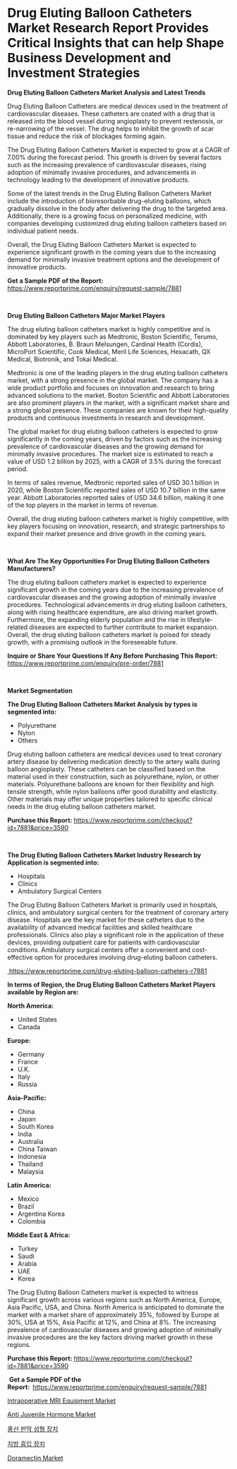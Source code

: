 <p><h1>Drug Eluting Balloon Catheters Market Research Report Provides Critical Insights that can help Shape Business Development and Investment Strategies</h1></p><p><strong>Drug Eluting Balloon Catheters Market Analysis and Latest Trends</strong></p>
<p><p>Drug Eluting Balloon Catheters are medical devices used in the treatment of cardiovascular diseases. These catheters are coated with a drug that is released into the blood vessel during angioplasty to prevent restenosis, or re-narrowing of the vessel. The drug helps to inhibit the growth of scar tissue and reduce the risk of blockages forming again.</p><p>The Drug Eluting Balloon Catheters Market is expected to grow at a CAGR of 7.00% during the forecast period. This growth is driven by several factors such as the increasing prevalence of cardiovascular diseases, rising adoption of minimally invasive procedures, and advancements in technology leading to the development of innovative products.</p><p>Some of the latest trends in the Drug Eluting Balloon Catheters Market include the introduction of bioresorbable drug-eluting balloons, which gradually dissolve in the body after delivering the drug to the targeted area. Additionally, there is a growing focus on personalized medicine, with companies developing customized drug eluting balloon catheters based on individual patient needs.</p><p>Overall, the Drug Eluting Balloon Catheters Market is expected to experience significant growth in the coming years due to the increasing demand for minimally invasive treatment options and the development of innovative products.</p></p>
<p><strong>Get a Sample PDF of the Report:&nbsp;</strong> <a href="https://www.reportprime.com/enquiry/request-sample/7881">https://www.reportprime.com/enquiry/request-sample/7881</a></p>
<p>&nbsp;</p>
<p><strong>Drug Eluting Balloon Catheters Major Market Players</strong></p>
<p><p>The drug eluting balloon catheters market is highly competitive and is dominated by key players such as Medtronic, Boston Scientific, Terumo, Abbott Laboratories, B. Braun Melsungen, Cardinal Health (Cordis), MicroPort Scientific, Cook Medical, Meril Life Sciences, Hexacath, QX Medical, Biotronik, and Tokai Medical. </p><p>Medtronic is one of the leading players in the drug eluting balloon catheters market, with a strong presence in the global market. The company has a wide product portfolio and focuses on innovation and research to bring advanced solutions to the market. Boston Scientific and Abbott Laboratories are also prominent players in the market, with a significant market share and a strong global presence. These companies are known for their high-quality products and continuous investments in research and development.</p><p>The global market for drug eluting balloon catheters is expected to grow significantly in the coming years, driven by factors such as the increasing prevalence of cardiovascular diseases and the growing demand for minimally invasive procedures. The market size is estimated to reach a value of USD 1.2 billion by 2025, with a CAGR of 3.5% during the forecast period.</p><p>In terms of sales revenue, Medtronic reported sales of USD 30.1 billion in 2020, while Boston Scientific reported sales of USD 10.7 billion in the same year. Abbott Laboratories reported sales of USD 34.6 billion, making it one of the top players in the market in terms of revenue.</p><p>Overall, the drug eluting balloon catheters market is highly competitive, with key players focusing on innovation, research, and strategic partnerships to expand their market presence and drive growth in the coming years.</p></p>
<p>&nbsp;</p>
<p><strong>What Are The Key Opportunities For Drug Eluting Balloon Catheters Manufacturers?</strong></p>
<p><p>The drug eluting balloon catheters market is expected to experience significant growth in the coming years due to the increasing prevalence of cardiovascular diseases and the growing adoption of minimally invasive procedures. Technological advancements in drug eluting balloon catheters, along with rising healthcare expenditure, are also driving market growth. Furthermore, the expanding elderly population and the rise in lifestyle-related diseases are expected to further contribute to market expansion. Overall, the drug eluting balloon catheters market is poised for steady growth, with a promising outlook in the foreseeable future.</p></p>
<p><strong>Inquire or Share Your Questions If Any Before Purchasing This Report:</strong> <a href="https://www.reportprime.com/enquiry/pre-order/7881">https://www.reportprime.com/enquiry/pre-order/7881</a></p>
<p>&nbsp;</p>
<p><strong>Market Segmentation</strong></p>
<p><strong>The Drug Eluting Balloon Catheters Market Analysis by types is segmented into:</strong></p>
<p><ul><li>Polyurethane</li><li>Nylon</li><li>Others</li></ul></p>
<p><p>Drug eluting balloon catheters are medical devices used to treat coronary artery disease by delivering medication directly to the artery walls during balloon angioplasty. These catheters can be classified based on the material used in their construction, such as polyurethane, nylon, or other materials. Polyurethane balloons are known for their flexibility and high tensile strength, while nylon balloons offer good durability and elasticity. Other materials may offer unique properties tailored to specific clinical needs in the drug eluting balloon catheters market.</p></p>
<p><strong>Purchase this Report:&nbsp;</strong><a href="https://www.reportprime.com/checkout?id=7881&price=3590">https://www.reportprime.com/checkout?id=7881&price=3590</a></p>
<p>&nbsp;</p>
<p><strong>The Drug Eluting Balloon Catheters Market Industry Research by Application is segmented into:</strong></p>
<p><ul><li>Hospitals</li><li>Clinics</li><li>Ambulatory Surgical Centers</li></ul></p>
<p><p>The Drug Eluting Balloon Catheters Market is primarily used in hospitals, clinics, and ambulatory surgical centers for the treatment of coronary artery disease. Hospitals are the key market for these catheters due to the availability of advanced medical facilities and skilled healthcare professionals. Clinics also play a significant role in the application of these devices, providing outpatient care for patients with cardiovascular conditions. Ambulatory surgical centers offer a convenient and cost-effective option for procedures involving drug-eluting balloon catheters.</p></p>
<p><a href="https://www.reportprime.com/drug-eluting-balloon-catheters-r7881">&nbsp;https://www.reportprime.com/drug-eluting-balloon-catheters-r7881</a></p>
<p><strong>In terms of Region, the Drug Eluting Balloon Catheters Market Players available by Region are:</strong></p>
<p>
    <p> <strong> North America: </strong>
        <ul>
            <li>United States</li>
            <li>Canada</li>
        </ul>
        </p> 
    <p> <strong> Europe: </strong>
        <ul>
            <li>Germany</li>
            <li>France</li>
            <li>U.K.</li>
            <li>Italy</li>
            <li>Russia</li>
        </ul>
        </p> 
    <p> <strong> Asia-Pacific: </strong>
        <ul>
            <li>China</li>
            <li>Japan</li>
            <li>South Korea</li>
            <li>India</li>
            <li>Australia</li>
            <li>China Taiwan</li>
            <li>Indonesia</li>
            <li>Thailand</li>
            <li>Malaysia</li>
        </ul>
        </p> 
    <p> <strong> Latin America: </strong>
        <ul>
            <li>Mexico</li>
            <li>Brazil</li>
            <li>Argentina Korea</li>
            <li>Colombia</li>
        </ul>
        </p> 
    <p> <strong> Middle East & Africa: </strong>
        <ul>
            <li>Turkey</li>
            <li>Saudi</li>
            <li>Arabia</li>
            <li>UAE</li>
            <li>Korea</li>
        </ul>
    </p>
    </p>
<p><p>The Drug Eluting Balloon Catheters market is expected to witness significant growth across various regions such as North America, Europe, Asia Pacific, USA, and China. North America is anticipated to dominate the market with a market share of approximately 35%, followed by Europe at 30%, USA at 15%, Asia Pacific at 12%, and China at 8%. The increasing prevalence of cardiovascular diseases and growing adoption of minimally invasive procedures are the key factors driving market growth in these regions.</p></p>
<p><strong>Purchase this Report: </strong><a href="https://www.reportprime.com/checkout?id=7881&price=3590">https://www.reportprime.com/checkout?id=7881&price=3590</a></p>
<p>&nbsp;<strong>Get a Sample PDF of the Report:&nbsp;&nbsp;</strong><a href="https://www.reportprime.com/enquiry/request-sample/7881">https://www.reportprime.com/enquiry/request-sample/7881</a></p>
<p><strong></strong></p>
<p><p><a href="https://github.com/Hazelklievgspy6vdcsmu106w/Market-Research-Report-List-2/blob/main/intraoperative-mri-equipment-market.md">Intraoperative MRI Equipment Market</a></p><p><a href="https://issuu.com/reportprime-2/docs/anti-juvenile-hormone-market-size-2030.pptx">Anti Juvenile Hormone Market</a></p><p><a href="https://github.com/GabrielBlanda5656/Market-Research-Report-List-1/blob/main/610651630048.md">풍선 판막 성형 장치</a></p><p><a href="https://github.com/CorEmtymerich56566/Market-Research-Report-List-1/blob/main/404381130054.md">지방 흡입 장치</a></p><p><a href="https://issuu.com/reportprime-2/docs/doramectin-market-size-2030.pptx">Doramectin Market</a></p></p>